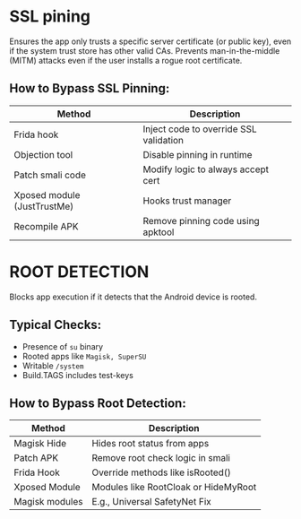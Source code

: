 # SSL pining

Ensures the app only trusts a specific server certificate (or public key), even if the system trust store has other valid CAs.
Prevents man-in-the-middle (MITM) attacks even if the user installs a rogue root certificate.

##  How to Bypass SSL Pinning:

| Method  |  Description |
| ---  |  ---  |
Frida hook  | Inject code to override SSL validation
Objection tool | Disable pinning in runtime
Patch smali code | Modify logic to always accept cert
Xposed module (JustTrustMe) | Hooks trust manager
Recompile APK | Remove pinning code using apktool

# ROOT DETECTION

Blocks app execution if it detects that the Android device is rooted.

## Typical Checks:
- Presence of `su` binary
- Rooted apps like `Magisk, SuperSU`
- Writable `/system`
- Build.TAGS includes test-keys

## How to Bypass Root Detection:

| Method | Description |
| --- | --- |
Magisk Hide | Hides root status from apps
Patch APK | Remove root check logic in smali
Frida Hook | Override methods like isRooted()
Xposed Module | Modules like RootCloak or HideMyRoot
Magisk modules | E.g., Universal SafetyNet Fix
